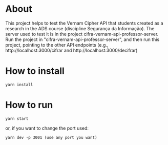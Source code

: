 # About
This project helps to test the Vernam Cipher API that students created as a research in the ADS course (discipline Segurança da Informação).
The server used to test it is in the project cifra-vernam-api-professor-server. Run the project in "cifra-vernam-api-professor-server", and then run this project, pointing to the other API endpoints (e.g., http://localhost:3000/cifrar and http://localhost:3000/decifrar)

# How to install
`yarn install`

# How to run
`yarn start`

or, if  you want to change the port used:

`yarn dev -p 3001 (use any port you want)`


